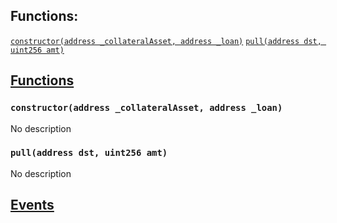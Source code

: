 

## Functions:
[`constructor(address _collateralAsset, address _loan)`](#CollateralLocker-constructor-address-address-)
[`pull(address dst, uint256 amt)`](#CollateralLocker-pull-address-uint256-)


## <u>Functions</u>

### `constructor(address _collateralAsset, address _loan)`
No description

### `pull(address dst, uint256 amt)`
No description

## <u>Events</u>
